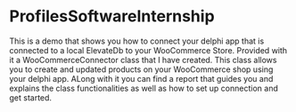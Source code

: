 # ProfilesSoftwareInternship
This is a demo that shows you how to connect your delphi app that is connected to a local ElevateDb to your WooCommerce Store. 
Provided with it a WooCommerceConnector class that I have created. 
This class allows you to create and updated products on your WooCommerce shop using your delphi app.
ALong with it you can find a report that guides you and explains the class functionalities as well as how to set up connection and get started.
